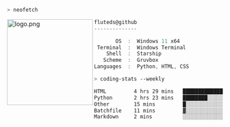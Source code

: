 ```zsh
> neofetch
```

<!--img align="left" src="https://github.com/fluteds.png" alt="logo.png" width="200"/>-->
<img align="left" src="https://external-content.duckduckgo.com/iu/?u=https%3A%2F%2F78.media.tumblr.com%2F975fca5f82161b190efdcaa05ffbd4ec%2Ftumblr_p6q6m9TJF01x3p3jmo1_500.png&f=1&nofb=1" alt="logo.png" width="200"/>

```csharp
fluteds@github
--------------

       OS  :  Windows 11 x64
 Terminal  :  Windows Terminal
    Shell  :  Starship
   Scheme  :  Gruvbox
Languages  :  Python, HTML, CSS
```

```zsh
> coding-stats --weekly
```

<!--START_SECTION:waka-->

```txt
HTML         4 hrs 29 mins   ███████████████░░░░░░░░░░   60.60 %
Python       2 hrs 23 mins   ████████░░░░░░░░░░░░░░░░░   32.21 %
Other        15 mins         █░░░░░░░░░░░░░░░░░░░░░░░░   03.49 %
Batchfile    11 mins         ▓░░░░░░░░░░░░░░░░░░░░░░░░   02.59 %
Markdown     2 mins          ░░░░░░░░░░░░░░░░░░░░░░░░░   00.60 %
```

<!--END_SECTION:waka-->
